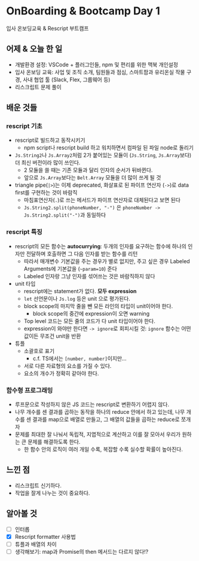 # OnBoarding & Bootcamp Day 1

입사 온보딩교육 & Rescript 부트캠프

## 어제 & 오늘 한 일
- 개발환경 설정: VSCode + 플러그인들, npm 및 편리를 위한 맥북 개인설정
- 입사 온보딩 교육: 사업 및 조직 소개, 팀원들과 점심, 스마트팜과 유리온실 작물 구경, 사내 협업 툴 (Slack, Flex, 그룹웨어 등)
- 리스크립트 문제 풀이 

## 배운 것들

### rescript 기초
- rescript로 빌드하고 동작시키기
  - npm script나 rescript build 하고 워치하면서 컴파일 된 파일 node로 돌리기 
- `Js.String2`나 `Js.Array2`처럼 2가 붙어있는 모듈이 (`Js.String`, `Js.Array`보다) 더 최신 버전이라 많이 쓰인다.
  - 2 모듈을 쓸 때는 기존 모듈과 달리 인자의 순서가 뒤바뀐다.
  - 앞으로 `Js.Array`보다는 `Belt.Array` 모듈을 더 많이 쓰게 될 것
- triangle pipe(`|>`)는 이제 deprecated, 화살표로 된 파이프 연산자 (`->`)로 data first를 구현하는 것이 바람직
  - 마침표연산자(`.`)로 쓰는 메서드가 파이프 연산자로 대체된다고 보면 된다
  - `Js.String2.split(phoneNumber, "-")` 은 `phoneNumber -> Js.String2.split("-")`과 동일하다

### rescript 특징
- rescript의 모든 함수는 **autocurrying**: 두개의 인자를 요구하는 함수에 하나의 인자만 전달하며 호출하면 그 다음 인자를 받는 함수를 리턴
  - 따라서 매개변수 기본값을 주는 경우가 별로 없지만, 주고 싶은 경우 Labeled Arguments에 기본값을 (`~param=10`) 준다
  - Labeled 인자랑 그냥 인자를 섞어쓰는 것은 바람직하지 않다
- unit 타입
  - rescript에는 statement가 없다. **모두 expression**
  - `let` 선언문이나 `Js.log` 등은 unit 으로 평가된다.
  - block scope의 마지막 줄을 뺀 모든 라인의 타입이 unit이어야 한다.
    - block scope의 중간에 expression이 오면 warning 
  - Top level 코드는 모든 줄의 코드가 다 unit 타입이어야 한다.
  - expression이 와야만 한다면 `-> ignore`로 회피시킬 것: `ignore` 함수는 어떤 값이든 무조건 unit을 반환
- 튜플
  - 소괄호로 표기 
    - c.f. TS에서는 `[number, number]`이지만... 
  - 서로 다른 자료형의 요소를 가질 수 있다.
  - 요소의 개수가 정확히 같아야 한다.

### 함수형 프로그래밍
- 루프문으로 작성하지 않은 JS 코드는 rescript로 변환하기 어렵지 않다. 
- 나무 개수를 센 결과를 곱하는 동작을 하나의 reduce 안에서 하고 있는데, 나무 개수를 센 결과를 map으로 배열로 만들고, 그 배열의 값들을 곱하는 reduce로 쪼개자
- 문제를 최대한 잘 나눠서 독립적, 지엽적으로 계산하고 이를 잘 모아서 우리가 원하는 큰 문제를 해결하도록 한다.
  - 한 함수 안의 로직이 여러 개일 수록, 복잡할 수록 실수할 확률이 높아진다.

## 느낀 점
- 리스크립트 신기하다.
- 작업을 잘게 나누는 것이 중요하다.

## 알아볼 것
-[ ] 인터롭
-[x] Rescript formatter 사용법
-[ ] 튜플과 배열의 차이
-[ ] 생각해보기: map과 Promise의 then 메서드는 다르지 않다!?

